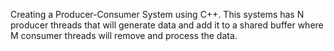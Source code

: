 Creating a Producer-Consumer System using C++. This systems has N producer threads that will generate data and add it to a shared buffer where M consumer threads will remove and process the data.

